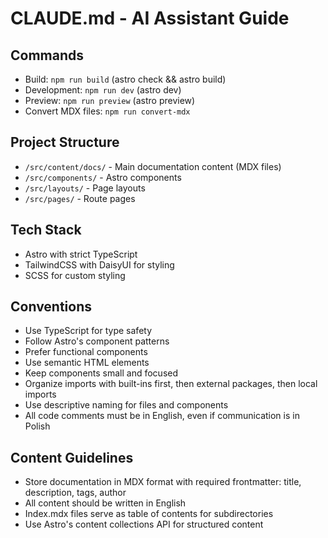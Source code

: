 # CLAUDE.md - AI Assistant Guide

## Commands
- Build: `npm run build` (astro check && astro build)
- Development: `npm run dev` (astro dev)
- Preview: `npm run preview` (astro preview)
- Convert MDX files: `npm run convert-mdx`

## Project Structure
- `/src/content/docs/` - Main documentation content (MDX files)
- `/src/components/` - Astro components
- `/src/layouts/` - Page layouts
- `/src/pages/` - Route pages

## Tech Stack
- Astro with strict TypeScript
- TailwindCSS with DaisyUI for styling
- SCSS for custom styling

## Conventions
- Use TypeScript for type safety
- Follow Astro's component patterns
- Prefer functional components
- Use semantic HTML elements
- Keep components small and focused
- Organize imports with built-ins first, then external packages, then local imports
- Use descriptive naming for files and components
- All code comments must be in English, even if communication is in Polish

## Content Guidelines
- Store documentation in MDX format with required frontmatter: title, description, tags, author
- All content should be written in English
- Index.mdx files serve as table of contents for subdirectories
- Use Astro's content collections API for structured content